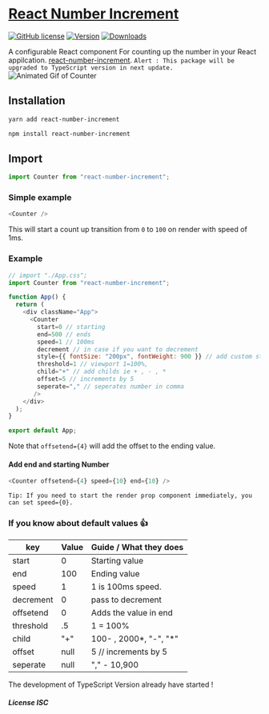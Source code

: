 # [React Number Increment](https://www.npmjs.com/package/react-number-increment)

[![GitHub license](https://img.shields.io/npm/l/react-number-increment.svg?style=plastic)]()
[![Version](https://img.shields.io/npm/v/react-number-increment)](https://www.npmjs.com/package/react-number-increment)
[![Downloads](https://img.shields.io/npm/dw/react-number-increment?style=plastic)](http://www.npmtrends.com/react-number-increment)

A configurable React component For counting up the number in your React appilcation. [react-number-increment](https://github.com/neeswebservices/react-num-counter.git).
`Alert : This package will be upgraded to TypeScript version in next update.`
![Animated Gif of Counter](https://res.cloudinary.com/dacp0r5b7/image/upload/v1662805471/icons/2022-09-10_16-00-16_1_moapkf.gif)

## Installation

```bash
yarn add react-number-increment
```

```bash
npm install react-number-increment
```

## Import

```js
import Counter from "react-number-increment";
```

### Simple example

```js
<Counter />
```

This will start a count up transition from `0` to `100` on render with speed of 1ms.

### Example

```js
// import "./App.css";
import Counter from "react-number-increment";

function App() {
  return (
    <div className="App">
      <Counter
        start=0 // starting
        end=500 // ends
        speed=1 // 100ms
        decrement // in case if you want to decrement
        style={{ fontSize: "200px", fontWeight: 900 }} // add custom style
        threshold=1 // viewport 1=100%,
        child="+" // add childs ie + , - , *
        offset=5 // increments by 5
        seperate="," // seperates number in comma
       />
    </div>
  );
}

export default App;
```

Note that `offsetend={4}` will add the offset to the ending value.

#### Add end and starting Number

```js
<Counter offsetend={4} speed={10} end={10} />
```

`Tip: If you need to start the render prop component immediately, you can set speed={0}.`

### If you know about default values 👍

| key       | Value | Guide / What they does |
| --------- | ----- | ---------------------- |
| start     | 0     | Starting value         |
| end       | 100   | Ending value           |
| speed     | 1     | 1 is 100ms speed.      |
| decrement | 0     | pass to decrement      |
| offsetend | 0     | Adds the value in end  |
| threshold | .5    | 1 = 100%               |
| child     | "+"   | 100- , 2000*, "-", "*" |
| offset    | null  | 5 // increments by 5   |
| seperate  | null  | "," - 10,900           |

The development of TypeScript Version already have started !

##### License ISC
